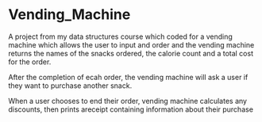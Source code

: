 # Vending_Machine
A project from my data structures course which coded for a vending machine which allows the user to input and order and the vending machine returns the names of the snacks ordered, the calorie count and a total cost for the order. 

After the completion of ecah order,  the vending machine will ask a user if they want to purchase another snack. 

When a user chooses to end their order, vending machine calculates any discounts, then prints areceipt containing information about their purchase
